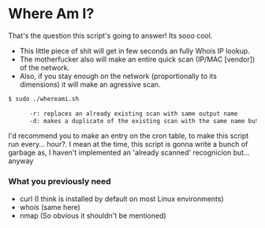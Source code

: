 # Where Am I?
That's the question this script's going to answer! Its sooo cool.
* This little piece of shit will get in few seconds an fully Whois IP lookup.
* The motherfucker also will make an entire quick scan (IP/MAC [vendor]) of the network.
* Also, if you stay enough on the network (proportionally to its dimensions) it will make an agressive scan.

```bash
$ sudo ./whereami.sh 
      
      -r: replaces an already existing scan with same output name
      -d: makes a duplicate of the existing scan with the same name but with actual data
```

I'd recommend you to make an entry on the cron table, to make this script run every... hour?. I mean at the time, this script
is gonna write a bunch of garbage as, I haven't implemented an 'already scanned' recognicion but... anyway

### What you previously need
* curl (I think is installed by default on most Linux environments)
* whois (same here)
* nmap (So obvious it shouldn't be mentioned)
